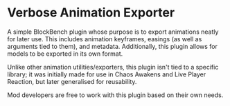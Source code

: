 # Verbose Animation Exporter

A simple BlockBench plugin whose purpose is to export animations neatly for later use. This includes animation keyframes, easings (as well as arguments tied to them), and metadata. Additionally, this plugin allows for models to be exported in its own format.

Unlike other animation utilities/exporters, this plugin isn't tied to a specific library; it was initially made for use in Chaos Awakens and Live Player Reaction, but later generalised for reusability. 

Mod developers are free to work with this plugin based on their own needs.
